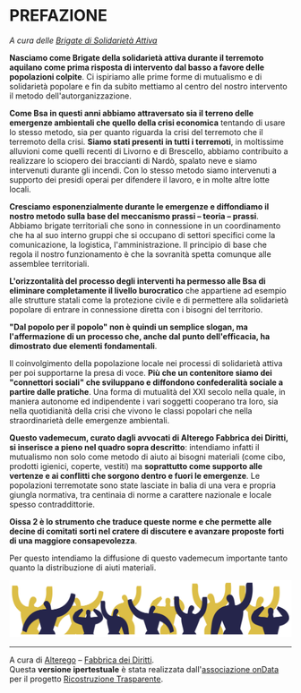 # PREFAZIONE

*A cura delle [Brigate di Solidarietà Attiva](http://brigatesolidarietaattiva.net/)*

**Nasciamo come Brigate della solidarietà attiva durante il terremoto aquilano come prima risposta di intervento dal basso a favore delle popolazioni colpite**.
Ci ispiriamo alle prime forme di mutualismo e di solidarietà popolare e fin da subito mettiamo al centro del nostro intervento il metodo dell'autorganizzazione.

**Come Bsa in questi anni abbiamo attraversato sia il terreno delle emergenze ambientali che quello della crisi economica** tentando di usare lo stesso metodo, sia per quanto riguarda la crisi del terremoto che il terremoto della crisi.
**Siamo stati presenti in tutti i terremoti**, in moltissime alluvioni come quelli recenti di Livorno e di Brescello, abbiamo contribuito a realizzare lo sciopero dei braccianti di Nardò, spalato neve e siamo intervenuti durante gli incendi.
Con lo stesso metodo siamo intervenuti a supporto dei presidi operai per difendere il lavoro, e in molte altre lotte locali.

**Cresciamo esponenzialmente durante le emergenze e diffondiamo il nostro metodo sulla base del meccanismo prassi – teoria – prassi**.
Abbiamo brigate territoriali che sono in connessione in un coordinamento che ha al suo interno gruppi che si occupano di settori specifici come la comunicazione, la logistica, l'amministrazione.
Il principio di base che regola il nostro funzionamento è che la sovranità spetta comunque alle assemblee territoriali.

**L'orizzontalità del processo degli interventi ha permesso alle Bsa di eliminare completamente il livello burocratico** che appartiene ad esempio alle strutture statali come la protezione civile e di permettere alla solidarietà popolare di entrare in connessione diretta con i bisogni del territorio.

**"Dal popolo per il popolo" non è quindi un semplice slogan, ma l'affermazione di un processo che, anche dal punto dell'efficacia, ha dimostrato due elementi fondamentali**.


Il coinvolgimento della popolazione locale nei processi di solidarietà attiva per poi supportarne la presa di voce. **Più che un contenitore siamo dei "connettori sociali" che sviluppano e diffondono confederalità sociale a partire dalle pratiche**.
Una forma di mutualità del XXI secolo nella quale, in maniera autonome ed indipendente i vari soggetti cooperano tra loro, sia nella quotidianità della crisi che vivono le classi popolari che nella straordinarietà delle emergenze ambientali.

**Questo vademecum, curato dagli avvocati di Alterego Fabbrica dei Diritti, si inserisce a pieno nel quadro sopra descritto**: intendiamo infatti il mutualismo non solo come metodo di aiuto ai bisogni materiali (come cibo, prodotti igienici, coperte, vestiti) ma **soprattutto come supporto alle vertenze e ai conflitti che sorgono dentro e fuori le emergenze**. Le popolazioni terremotate sono state lasciate in balia di una vera e propria giungla normativa, tra centinaia di norme a carattere nazionale e locale spesso contraddittorie.

**Oissa 2 è lo strumento che traduce queste norme e che permette alle decine di comitati sorti nel cratere di discutere e avanzare proposte forti di una maggiore consapevolezza**.

Per questo intendiamo la diffusione di questo vademecum importante tanto quanto la distribuzione di aiuti materiali.

![Omini tagliati](./resources/omini_tagliati.png)

---
<footer>
<div id="about">
A cura di <a href="http://www.alterego.studio/" target="_blank">Alterego</a> – <a href="http://www.fabbricadeidiritti.it/" target="_blank">Fabbrica dei Diritti</a>.<br>
Questa <strong>versione ipertestuale</strong> è stata realizzata dall'<a target="_blank" href="http://ondata.it">associazione onData</a> per il progetto <a target="_blank" href="http://ricostruzionetrasparente.it/">Ricostruzione Trasparente</a>.
</div>
</footer>